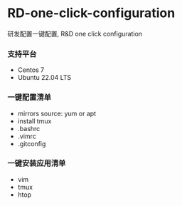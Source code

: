 # RD-one-click-configuration
研发配置一键配置, R&D one click configuration

### 支持平台
- Centos 7
- Ubuntu 22.04 LTS

### 一键配置清单
- mirrors source: yum or apt
- install tmux
- .bashrc
- .vimrc
- .gitconfig

### 一键安装应用清单
- vim
- tmux
- htop
